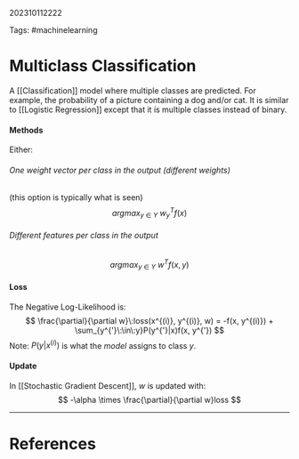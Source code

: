 202310112222

Tags: #machinelearning 

# Multiclass Classification
A [[Classification]] model where multiple classes are predicted.  For example, the probability of a picture containing a dog and/or cat.  It is similar to [[Logistic Regression]] except that it is multiple classes instead of binary.

#### Methods
Either:
###### One weight vector per class in the output (different weights)
(this option is typically what is seen)
$$
argmax_{y\:\in\:Y}\:w_y^Tf(x)
$$
###### Different features per class in the output
$$
argmax_{y\:\in\:Y}\:w^Tf(x, y)
$$
#### Loss
The Negative Log-Likelihood is:
$$
\frac{\partial}{\partial w}\:loss(x^{(i)}, y^{(i)}, w) = -f(x, y^{(i)}) + \sum_{y^{'}\:\in\:y}P(y^{'}|x)f(x, y^{'})
$$
Note: $P(y|x^{(i)})$ is what the *model* assigns to class $y$.
#### Update
In [[Stochastic Gradient Descent]], $w$ is updated with:
$$
-\alpha \times \frac{\partial}{\partial w}loss
$$

---
# References
